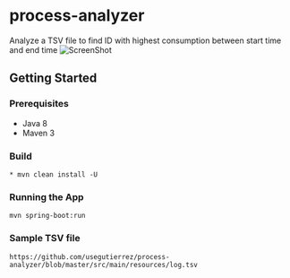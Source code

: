 # process-analyzer
Analyze a TSV file to find ID with highest consumption between start time and end time
![ScreenShot](https://github.com/usegutierrez/process-analyzer/blob/master/src/main/resources/screenshot.png)
## Getting Started

### Prerequisites
* Java 8
* Maven 3

### Build
```
* mvn clean install -U
```

### Running the App
```
mvn spring-boot:run
```
### Sample TSV file
```
https://github.com/usegutierrez/process-analyzer/blob/master/src/main/resources/log.tsv
```


  
